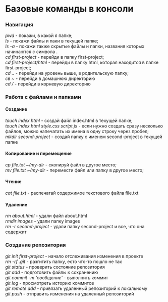 # Базовые команды в консоли

### Навигация

*pwd* - покажи, в какой я папке; <br>
*ls* - покажи файлы и паки в текущей папке; <br>
*ls -a* - покажи также скрытые файлы и папки, названия которых начинаются с символа . <br>
*cd first-project* - перейди в папку first-project; <br>
*cd first-project/html* - перейди в папку html, которая находится в папке first-project; <br>
*cd ..* - перейди на уровень выше, в родительскую папку; <br>
*св ~* - перейди в домашнюю директорию <br>
*cd /* - перейди в корневую директорию <br>

### Работа с файлами и папками

#### Создание
 
*touch index.html* - создай файл index.html в текущей папке; <br>
*touch index.html style.css script.js* - если нужно создать сразу несколько файлов, можно напечатать
их имена в одну строку через пробел; <br>
*mkdir second-project* - создай папку с именем second-project в текущей папке <br>

#### Копирование и перемещение

*cp file.txt ~/my-dir* - скопируй файл в другое место; <br>
*mv file.txt ~/my-dir* - перемести файл или папку в другое место; <br>

#### Чтение 

*cat file.txt* - распечатай содержимое текстового файла file.txt  <br>

#### Удаление

*rm about.html* - удали файл about.html <br>
*rmdir images* - удали папку images <br>
*rm -r second-project* - удали папку second-project и все, что она содержит <br>


### Создание репозитория 

*git init first-project* - начало отслеживания изменения в проекте  <br> 
*rm -rf .git* - разгитить папку, есто что-то пошло не так <br>
*git status* - проверить состояние репозитория <br>
*git add* - подготовить файлы к сохранению <br>
*git commit -m 'сообщение'* - выполнить коммит <br>
*git log* - просмотреть историю коммитов <br>
*git remote add* - привязать удаленный репозиторий к локальному <br>
*git push* - отправить изменения на удаленный репозиторий <br>


